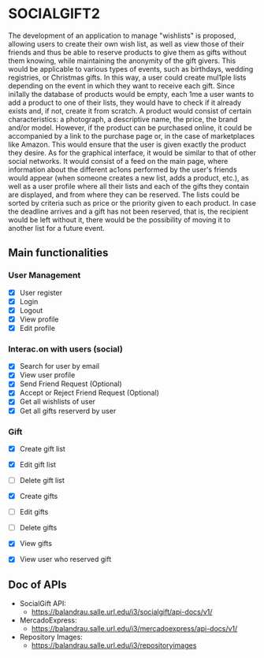 # SOCIALGIFT2

The development of an application to manage "wishlists" is proposed, allowing users to create their
own wish list, as well as view those of their friends and thus be able to reserve products to give them
as gifts without them knowing, while maintaining the anonymity of the gift givers.
This would be applicable to various types of events, such as birthdays, wedding registries, or Christmas
gifts. In this way, a user could create mul1ple lists depending on the event in which they want to receive
each gift.
Since ini1ally the database of products would be empty, each 1me a user wants to add a product to
one of their lists, they would have to check if it already exists and, if not, create it from scratch. A
product would consist of certain characteristics: a photograph, a descriptive name, the price, the brand
and/or model. However, if the product can be purchased online, it could be accompanied by a link to
the purchase page or, in the case of marketplaces like Amazon. This would ensure that the user is given
exactly the product they desire.
As for the graphical interface, it would be similar to that of other social networks. It would consist of a
feed on the main page, where information about the different ac1ons performed by the user's friends
would appear (when someone creates a new list, adds a product, etc.), as well as a user profile where
all their lists and each of the gifts they contain are displayed, and from where they can be reserved.
The lists could be sorted by criteria such as price or the priority given to each product.
In case the deadline arrives and a gift has not been reserved, that is, the recipient would be left without
it, there would be the possibility of moving it to another list for a future event.

## Main functionalities

### User Management

- [x] User register
- [x] Login
- [x] Logout
- [x] View profile
- [x] Edit profile

### Interac.on with users (social)

- [x] Search for user by email
- [x] View user profile
- [x] Send Friend Request (Optional)
- [x] Accept or Reject Friend Request (Optional)
- [x] Get all wishlists of user
- [x] Get all gifts reserverd by user

### Gift

- [x] Create gift list
- [x] Edit gift list
- [ ] Delete gift list
- [x] Create gifts
- [ ] Edit gifts
- [ ] Delete gifts
- [x] View gifts
- [x] View user who reserved gift


## Doc of APIs

- SocialGift API:
  - https://balandrau.salle.url.edu/i3/socialgift/api-docs/v1/
- MercadoExpress:
  - https://balandrau.salle.url.edu/i3/mercadoexpress/api-docs/v1/
- Repository Images:
  - https://balandrau.salle.url.edu/i3/repositoryimages
